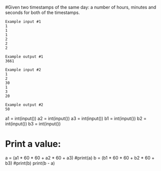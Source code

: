 #Given two timestamps of the same day: a number of hours, minutes and seconds for both of the timestamps. 

```
Example input #1
1
1
1
2
2
2

Example output #1
3661

Example input #2
1
2
30
1
3
20

Example output #2
50
```

a1 = int(input()) 
a2 = int(input()) 
a3 = int(input()) 
b1 = int(input()) 
b2 = int(input()) 
b3 = int(input()) 
# Print a value: 
a = (a1 * 60 * 60 + a2 * 60 + a3) 
#print(a) 
b = (b1 * 60 * 60 + b2 * 60 + b3) 
#print(b) 
print(b - a)

